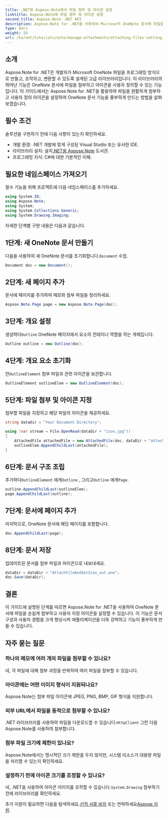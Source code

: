 ```yaml
---
title: .NET용 Aspose.Note에서 파일 첨부 및 아이콘 설정
linktitle: Aspose.Note에 파일 첨부 및 아이콘 설정
second_title: Aspose.Note .NET API
description: Aspose.Note for .NET을 사용하여 Microsoft OneNote 문서에 파일을 첨부하고 사용자 지정 아이콘을 설정하는 방법을 단계별로 알아보세요. 원활한 문서 관리 및 사용자 지정 기능으로 .NET 애플리케이션을 강화하세요.
type: docs
weight: 10
url: /ko/net/tutorials/note/manage-attachments/attaching-files-setting-icons/
---
```

## 소개

Aspose.Note for .NET은 개발자가 Microsoft OneNote 파일을 프로그래밍 방식으로 만들고, 조작하고, 변환할 수 있도록 설계된 고급 라이브러리입니다. 이 라이브러리의 뛰어난 기능은 OneNote 문서에 파일을 첨부하고 아이콘을 사용자 정의할 수 있는 기능입니다. 이 가이드에서는 Aspose.Note for .NET을 활용하여 파일을 원활하게 첨부하고 사용자 정의 아이콘을 설정하여 OneNote 문서 기능을 풍부하게 만드는 방법을 살펴보겠습니다.

## 필수 조건

솔루션을 구현하기 전에 다음 사항이 있는지 확인하세요.

- 개발 환경: .NET 개발에 맞게 구성된 Visual Studio 또는 유사한 IDE.
-  라이브러리 설치: 설치[.NET용 Aspose.Note](https://releases.aspose.com/words/net/) 도서관.
- 프로그래밍 지식: C#에 대한 기본적인 이해.

## 필요한 네임스페이스 가져오기

필수 기능을 위해 프로젝트에 다음 네임스페이스를 추가하세요.

```csharp
using System.IO;
using Aspose.Note;
using System;
using System.Collections.Generic;
using System.Drawing.Imaging;
```

자세한 단계별 구현 내용은 다음과 같습니다.

## 1단계: 새 OneNote 문서 만들기

 다음을 사용하여 새 OneNote 문서를 초기화합니다.`Document` 수업.

```csharp
Document doc = new Document();
```

## 2단계: 새 페이지 추가

문서에 페이지를 추가하여 메모와 첨부 파일을 정리하세요.

```csharp
Aspose.Note.Page page = new Aspose.Note.Page(doc);
```

## 3단계: 개요 설정

 생성하다`Outline` OneNote 페이지에서 요소의 컨테이너 역할을 하는 개체입니다.

```csharp
Outline outline = new Outline(doc);
```

## 4단계: 개요 요소 초기화

 안`OutlineElement` 첨부 파일과 관련 아이콘을 보관합니다.

```csharp
OutlineElement outlineElem = new OutlineElement(doc);
```

## 5단계: 파일 첨부 및 아이콘 지정

첨부할 파일을 지정하고 해당 파일의 아이콘을 제공하세요.

```csharp
string dataDir = "Your Document Directory";

using (var stream = File.OpenRead(dataDir + "icon.jpg"))
{
    AttachedFile attachedFile = new AttachedFile(doc, dataDir + "attachment.txt", stream, ImageFormat.Jpeg);
    outlineElem.AppendChildLast(attachedFile);
}
```

## 6단계: 문서 구조 조립

 추가하다`OutlineElement` 에게`Outline` , 그리고`Outline` 에게`Page`.

```csharp
outline.AppendChildLast(outlineElem);
page.AppendChildLast(outline);
```

## 7단계: 문서에 페이지 추가

마지막으로, OneNote 문서에 해당 페이지를 포함합니다.

```csharp
doc.AppendChildLast(page);
```

## 8단계: 문서 저장

업데이트된 문서를 첨부 파일과 아이콘으로 내보내세요.

```csharp
dataDir = dataDir + "AttachFileAndSetIcon_out.one";
doc.Save(dataDir);
```

## 결론

이 가이드에 설명된 단계를 따르면 Aspose.Note for .NET을 사용하여 OneNote 문서에 파일을 손쉽게 첨부하고 사용자 지정 아이콘을 설정할 수 있습니다. 이 기능은 문서 구성과 사용자 경험을 크게 향상시켜 애플리케이션을 더욱 강력하고 기능이 풍부하게 만들 수 있습니다.

## 자주 묻는 질문

### 하나의 메모에 여러 개의 파일을 첨부할 수 있나요?
네, 각 파일에 대해 첨부 과정을 반복하여 여러 파일을 첨부할 수 있습니다.

### 아이콘에는 어떤 이미지 형식이 지원되나요?
Aspose.Note는 첨부 파일 아이콘에 JPEG, PNG, BMP, GIF 형식을 지원합니다.

### 외부 URL에서 파일을 동적으로 첨부할 수 있나요?
 .NET 라이브러리를 사용하여 파일을 다운로드할 수 있습니다.`HttpClient` 그런 다음 Aspose.Note를 사용하여 첨부합니다.

### 첨부 파일 크기에 제한이 있나요?
Aspose.Note에서는 명시적인 크기 제한을 두지 않지만, 시스템 리소스가 대용량 파일을 처리할 수 있는지 확인하세요.

### 설정하기 전에 아이콘 크기를 조정할 수 있나요?
네, .NET을 사용하여 아이콘 이미지를 조작할 수 있습니다.`System.Drawing` 첨부하기 전에 라이브러리를 확인하세요.

 추가 지원이 필요하면 다음을 탐색하세요.[선적 서류 비치](https://reference.aspose.com/words/net/) 또는 연락하세요[Aspose 지원](https://forum.aspose.com/c/words/8).